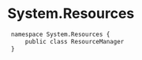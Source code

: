 # System.Resources

``` diff
 namespace System.Resources {
     public class ResourceManager
 }
```

